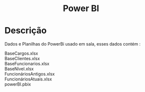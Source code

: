 <h1 align="center">Power BI</h1>

# Descrição

Dados e Planilhas do PowerBi usado em sala, esses dados contém : 

BaseCargos.xlsx<br>
BaseClientes.xlsx<br>
BaseFuncionarios.xlsx<br>
BaseNível.xlsx<br>
FuncionáriosAntigos.xlsx<br>
FuncionáriosAtuais.xlsx<br>
powerBI.pbix<br>
